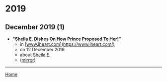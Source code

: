 # 2019

## December 2019 (1)

 - [**"Sheila E. Dishes On How Prince Proposed To Her!"**](https://www.iheart.com/content/2018-01-05-sheila-e-dishes-on-how-prince-proposed-to-her/)
    - in [www.iheart.com](https://www.iheart.com/)
    - on 12 December 2019
    - about [Sheila E.](../../topics/sheila-e/index.md)
    - ([mirror](https://web.archive.org/web/*/https://www.iheart.com/content/2018-01-05-sheila-e-dishes-on-how-prince-proposed-to-her/))

----

[Home](../index.md)
